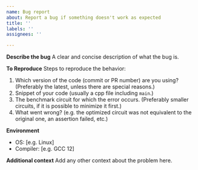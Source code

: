 ```yaml
---
name: Bug report
about: Report a bug if something doesn't work as expected
title: ''
labels: ''
assignees: ''

---
```


**Describe the bug**
A clear and concise description of what the bug is.

**To Reproduce**
Steps to reproduce the behavior:
1. Which version of the code (commit or PR number) are you using? (Preferably the latest, unless there are special reasons.)
2. Snippet of your code (usually a cpp file including `main`.)
3. The benchmark circuit for which the error occurs. (Preferably smaller circuits, if it is possible to minimize it first.)
4. What went wrong? (e.g. the optimized circuit was not equivalent to the original one, an assertion failed, etc.)

**Environment**
 - OS: [e.g. Linux]
 - Compiler: [e.g. GCC 12]

**Additional context**
Add any other context about the problem here.
